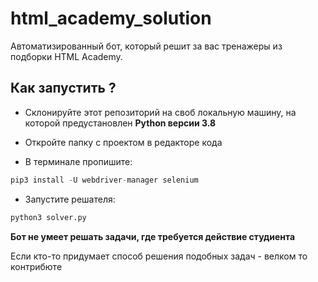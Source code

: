 # html_academy_solution

Автоматизированный бот, который решит за вас тренажеры из подборки HTML Academy.

## Как запустить ?

* Склонируйте этот репозиторий на своб локальную машину, на которой предустановлен **Python версии 3.8**

* Откройте папку с проектом в редакторе кода

* В терминале пропишите: 

```python
pip3 install -U webdriver-manager selenium
```

* Запустите решателя: 

```python
python3 solver.py
```

**Бот не умеет решать задачи, где требуется действие студиента**

Если кто-то придумает способ решения подобных задач - велком то контрибюте

